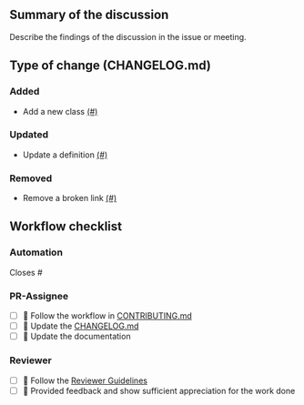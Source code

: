 ## Summary of the discussion

Describe the findings of the discussion in the issue or meeting.

## Type of change (CHANGELOG.md)

### Added
- Add a new class [(#)](https://github.com/OpenEnergyPlatform/open-MaStR/pull/)

### Updated
- Update a definition [(#)](https://github.com/OpenEnergyPlatform/open-MaStR/pull/)

### Removed
- Remove a broken link [(#)](https://github.com/OpenEnergyPlatform/open-MaStR/pull/)


## Workflow checklist

### Automation
Closes #

### PR-Assignee
- [ ] 🐙 Follow the workflow in [CONTRIBUTING.md](https://github.com/OpenEnergyPlatform/open-MaStR/blob/production/CONTRIBUTING.md)
- [ ] 📝 Update the [CHANGELOG.md](https://github.com/OpenEnergyPlatform/open-MaStR/blob/production/CHANGELOG.md)
- [ ] 📙 Update the documentation

### Reviewer
- [ ] 🐙 Follow the [Reviewer Guidelines](https://github.com/OpenEnergyPlatform/open-MaStR/blob/production/CONTRIBUTING.md#40-let-someone-else-review-your-pr)
- [ ] 🐙 Provided feedback and show sufficient appreciation for the work done
